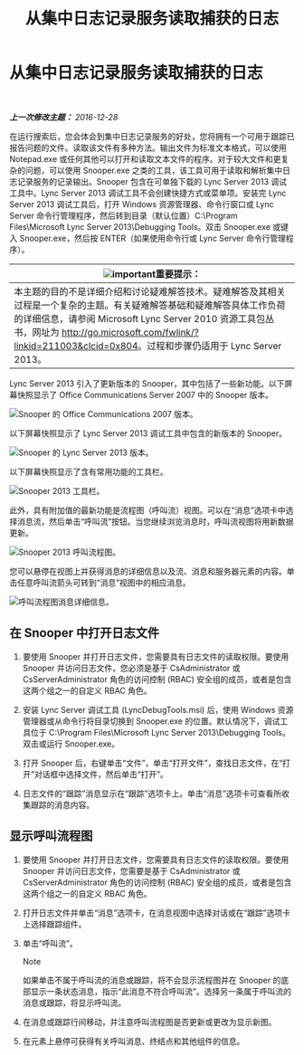 ﻿---
title: 从集中日志记录服务读取捕获的日志
TOCTitle: 从集中日志记录服务读取捕获的日志
ms:assetid: c86ccf61-d86f-4ebd-b8d1-984a1b73005d
ms:mtpsurl: https://technet.microsoft.com/zh-cn/library/JJ721879(v=OCS.15)
ms:contentKeyID: 49888607
ms.date: 12/29/2016
mtps_version: v=OCS.15
ms.translationtype: HT
---

# 从集中日志记录服务读取捕获的日志

 

_**上一次修改主题：** 2016-12-28_

在运行搜索后，您会体会到集中日志记录服务的好处，您将拥有一个可用于跟踪已报告问题的文件。读取该文件有多种方法。输出文件为标准文本格式，可以使用 Notepad.exe 或任何其他可以打开和读取文本文件的程序。对于较大文件和更复杂的问题，可以使用 Snooper.exe 之类的工具，该工具可用于读取和解析集中日志记录服务的记录输出。Snooper 包含在可单独下载的 Lync Server 2013 调试工具中。Lync Server 2013 调试工具不会创建快捷方式或菜单项。安装完 Lync Server 2013 调试工具后，打开 Windows 资源管理器、命令行窗口或 Lync Server 命令行管理程序，然后转到目录（默认位置）C:\\Program Files\\Microsoft Lync Server 2013\\Debugging Tools。双击 Snooper.exe 或键入 Snooper.exe，然后按 ENTER（如果使用命令行或 Lync Server 命令行管理程序）。

<table>
<thead>
<tr class="header">
<th><img src="images/Gg398794.important(OCS.15).gif" title="important" alt="important" />重要提示：</th>
</tr>
</thead>
<tbody>
<tr class="odd">
<td>本主题的目的不是详细介绍和讨论疑难解答技术。疑难解答及其相关过程是一个复杂的主题。有关疑难解答基础和疑难解答具体工作负荷的详细信息，请参阅 Microsoft Lync Server 2010 资源工具包丛书，网址为 <a href="http://go.microsoft.com/fwlink/?linkid=211003%26clcid=0x804" class="uri">http://go.microsoft.com/fwlink/?linkid=211003&amp;clcid=0x804</a>。过程和步骤仍适用于 Lync Server 2013。</td>
</tr>
</tbody>
</table>


Lync Server 2013 引入了更新版本的 Snooper，其中包括了一些新功能。以下屏幕快照显示了 Office Communications Server 2007 中的 Snooper 版本。

![Snooper 的 Office Communications 2007 版本。](images/JJ721879.129503a8-8edd-4bb0-a68f-c43f9a548b93(OCS.15).jpg "Snooper 的 Office Communications 2007 版本。")

以下屏幕快照显示了 Lync Server 2013 调试工具中包含的新版本的 Snooper。

![Snooper 的 Lync Server 2013 版本。](images/JJ721879.131495dd-8220-4ae4-af37-0ac5c318fd45(OCS.15).jpg "Snooper 的 Lync Server 2013 版本。")

以下屏幕快照显示了含有常用功能的工具栏。

![Snooper 2013 工具栏。](images/JJ721879.989249c5-a33e-4251-b8b4-411019cc12b2(OCS.15).jpg "Snooper 2013 工具栏。")

此外，具有附加值的最新功能是流程图（呼叫流）视图。可以在“消息”选项卡中选择消息流，然后单击“呼叫流”按钮。当您继续浏览消息时，呼叫流视图将用新数据更新。

![Snooper 2013 呼叫流程图。](images/JJ721879.bb8be45d-a842-48fe-86f8-380207d70bab(OCS.15).jpg "Snooper 2013 呼叫流程图。")

您可以悬停在视图上并获得消息的详细信息以及流、消息和服务器元素的内容。单击任意呼叫流箭头可转到“消息”视图中的相应消息。

![呼叫流程图消息详细信息。](images/JJ721879.1147d720-38a9-4bda-8361-78f27ecde3d1(OCS.15).jpg "呼叫流程图消息详细信息。")

## 在 Snooper 中打开日志文件

1.  要使用 Snooper 并打开日志文件，您需要具有日志文件的读取权限。要使用 Snooper 并访问日志文件，您必须是基于 CsAdministrator 或 CsServerAdministrator 角色的访问控制 (RBAC) 安全组的成员，或者是包含这两个组之一的自定义 RBAC 角色。

2.  安装 Lync Server 调试工具 (LyncDebugTools.msi) 后，使用 Windows 资源管理器或从命令行将目录切换到 Snooper.exe 的位置。默认情况下，调试工具位于 C:\\Program Files\\Microsoft Lync Server 2013\\Debugging Tools。双击或运行 Snooper.exe。

3.  打开 Snooper 后，右键单击“文件”，单击“打开文件”，查找日志文件，在“打开”对话框中选择文件，然后单击“打开”。

4.  日志文件的“跟踪”消息显示在“跟踪”选项卡上。单击“消息”选项卡可查看所收集跟踪的消息内容。

## 显示呼叫流程图

1.  要使用 Snooper 并打开日志文件，您需要具有日志文件的读取权限。要使用 Snooper 并访问日志文件，您需要是基于 CsAdministrator 或 CsServerAdministrator 角色的访问控制 (RBAC) 安全组的成员，或者是包含这两个组之一的自定义 RBAC 角色。

2.  打开日志文件并单击“消息”选项卡，在消息视图中选择对话或在“跟踪”选项卡上选择跟踪组件。

3.  单击“呼叫流”。
    
    > [!NOTE]  
	> 如果单击不属于呼叫流的消息或跟踪，将不会显示流程图并在 Snooper 的底部显示一条状态消息，指示“此消息不符合呼叫流”。选择另一条属于呼叫流的消息或跟踪，将显示呼叫流。
    


4.  在消息或跟踪行间移动，并注意呼叫流程图是否更新或更改为显示新图。

5.  在元素上悬停可获得有关呼叫消息、终结点和其他组件的信息。

